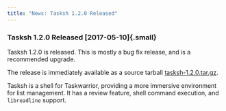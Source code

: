 ```yaml
---
title: "News: Tasksh 1.2.0 Released"
---
```


### Tasksh 1.2.0 Released [2017-05-10]{.small}

Tasksh 1.2.0 is released. This is mostly a bug fix release, and is a recommended
upgrade.

The release is immediately available as a source tarball
[tasksh-1.2.0.tar.gz](https://taskwarrior.org/download/tasksh-1.2.0.tar.gz).

Tasksh is a shell for Taskwarrior, providing a more immersive environment for
list management. It has a review feature, shell command execution, and
`libreadline` support.
